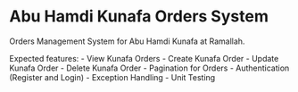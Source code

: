 # Abu Hamdi Kunafa Orders System

Orders Management System for Abu Hamdi Kunafa at Ramallah.

Expected features:
    - View Kunafa Orders
    - Create Kunafa Order
    - Update Kunafa Order
    - Delete Kunafa Order
    - Pagination for Orders
    - Authentication (Register and Login)
    - Exception Handling
    - Unit Testing